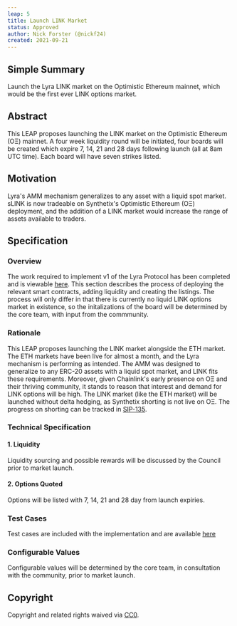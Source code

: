 ```yaml
---
leap: 5
title: Launch LINK Market
status: Approved
author: Nick Forster (@nickf24)
created: 2021-09-21
---
```


<!--You can leave these HTML comments in your merged LEAP and delete the visible duplicate text guides, they will not appear and may be helpful to refer to if you edit it again. This is the suggested template for new LEAPs. Note that a LEAP number will be assigned by an editor. When opening a pull request to submit your LEAP, please use an abbreviated title in the filename, `leap-draft_title_abbrev.md`. The title should be 44 characters or less.-->

## Simple Summary
<!--"If you can't explain it simply, you don't understand it well enough." Simply describe the outcome the proposed changes intends to achieve. This should be non-technical and accessible to a casual community member.-->
Launch the Lyra LINK market on the Optimistic Ethereum mainnet, which would be the first ever LINK options market.

## Abstract
<!--A short (~200 word) description of the proposed change, the abstract should clearly describe the proposed change. This is what *will* be done if the LEAP is implemented, not *why* it should be done or *how* it will be done. If the LEAP proposes deploying a new contract, write, "we propose to deploy a new contract that will do x".-->

This LEAP proposes launching the LINK market on the Optimistic Ethereum (OΞ) mainnet. A four week liquidity round will be initiated, four boards will be created which expire 7, 14, 21 and 28 days following launch (all at 8am UTC time). Each board will have seven strikes listed.

## Motivation
<!--This is the problem statement. This is the *why* of the LEAP. It should clearly explain *why* the current state of the protocol is inadequate.  It is critical that you explain *why* the change is needed, if the LEAP proposes changing how something is calculated, you must address *why* the current calculation is innaccurate or wrong. This is not the place to describe how the LEAP will address the issue!-->
Lyra's AMM mechanism generalizes to any asset with a liquid spot market. sLINK is now tradeable on Synthetix's Optimistic Ethereum (OΞ) deployment, and the addition of a LINK market would increase the range of assets available to traders. 

## Specification
<!--The specification should describe the syntax and semantics of any new feature, there are five sections
1. Overview
2. Rationale
3. Technical Specification
4. Test Cases
5. Configurable Values
-->

### Overview
<!--This is a high level overview of *how* the LEAP will solve the problem. The overview should clearly describe how the new feature will be implemented.-->
The work required to implement v1 of the Lyra Protocol has been completed and is viewable [here](https://github.com/lyra-finance/lyra-protocol). This section describes the process of deploying the relevant smart contracts, adding liquidity and creating the listings. The process will only differ in that there is currently no liquid LINK options market in existence, so the initalizations of the board will be determined by the core team, with input from the commmunity. 

### Rationale
<!--This is where you explain the reasoning behind how you propose to solve the problem. Why did you propose to implement the change in this way, what were the considerations and trade-offs. The rationale fleshes out what motivated the design and why particular design decisions were made. It should describe alternate designs that were considered and related work. The rationale may also provide evidence of consensus within the community, and should discuss important objections or concerns raised during discussion.-->
This LEAP proposes launching the LINK market alongside the ETH market. The ETH markets have been live for almost a month, and the Lyra mechanism is performing as intended. The AMM was designed to generalize to any ERC-20 assets with a liquid spot market, and LINK fits these requirements. Moreover, given Chainlink's early presence on OΞ and their thriving community, it stands to reason that interest and demand for LINK options will be high. The LINK market (like the ETH market) will be launched without delta hedging, as Synthetix shorting is not live on OΞ. The progress on shorting can be tracked in [SIP-135](https://sips.synthetix.io/sips/sip-135).

### Technical Specification
<!--The technical specification should outline the public API of the changes proposed. That is, changes to any of the interfaces Lyra currently exposes or the creations of new ones.-->

#### 1. Liquidity

Liquidity sourcing and possible rewards will be discussed by the Council prior to market launch. 

#### 2. Options Quoted
Options will be listed with 7, 14, 21 and 28 day from launch expiries.
### Test Cases
<!--Test cases for an implementation are mandatory for LEAPs but can be included with the implementation..-->
Test cases are included with the implementation and are available [here](https://github.com/lyra-finance/lyra-protocol/tree/master/test)

### Configurable Values
<!--Please list all values configurable under this implementation.-->
Configurable values will be determined by the core team, in consultation with the community, prior to market launch. 


## Copyright
Copyright and related rights waived via [CC0](https://creativecommons.org/publicdomain/zero/1.0/).
